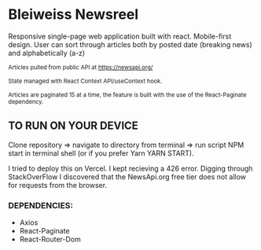 # Bleiweiss Newsreel #
Responsive single-page web application built with react. Mobile-first design. User can sort through articles both by posted date (breaking news) and alphabetically (a-z) 

<sub> Articles pulled from public API at https://newsapi.org/ </sub>

<sub> State managed with React Context API/useContext hook. </sub>

<sub> Articles are paginated 15 at a time, the feature is built with the use of the React-Paginate dependency. </sub>

## TO RUN ON YOUR DEVICE ## 

Clone repository => navigate to directory from terminal => run script NPM start in terminal shell (or if you prefer Yarn YARN START).

I tried to deploy this on Vercel. I kept recieving a 426 error. Digging through StackOverFlow I discovered that the NewsApi.org free tier does not allow for requests from the browser.

 ### DEPENDENCIES: ###

- Axios
- React-Paginate
- React-Router-Dom

